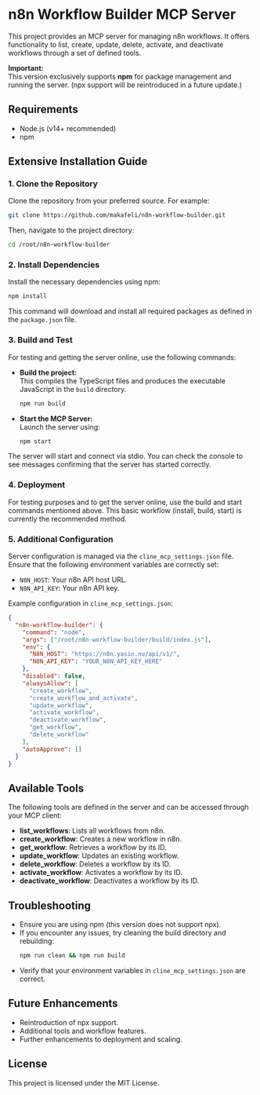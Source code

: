 # n8n Workflow Builder MCP Server

This project provides an MCP server for managing n8n workflows. It offers functionality to list, create, update, delete, activate, and deactivate workflows through a set of defined tools.

**Important:**  
This version exclusively supports **npm** for package management and running the server. (npx support will be reintroduced in a future update.)

## Requirements

- Node.js (v14+ recommended)
- npm

## Extensive Installation Guide

### 1. Clone the Repository

Clone the repository from your preferred source. For example:

```bash
git clone https://github.com/makafeli/n8n-workflow-builder.git
```

Then, navigate to the project directory:

```bash
cd /root/n8n-workflow-builder
```

### 2. Install Dependencies

Install the necessary dependencies using npm:

```bash
npm install
```

This command will download and install all required packages as defined in the `package.json` file.

### 3. Build and Test

For testing and getting the server online, use the following commands:

- **Build the project:**  
  This compiles the TypeScript files and produces the executable JavaScript in the `build` directory.
  
  ```bash
  npm run build
  ```

- **Start the MCP Server:**  
  Launch the server using:
  
  ```bash
  npm start
  ```

The server will start and connect via stdio. You can check the console to see messages confirming that the server has started correctly.

### 4. Deployment

For testing purposes and to get the server online, use the build and start commands mentioned above. This basic workflow (install, build, start) is currently the recommended method.

### 5. Additional Configuration

Server configuration is managed via the `cline_mcp_settings.json` file. Ensure that the following environment variables are correctly set:

- `N8N_HOST`: Your n8n API host URL.
- `N8N_API_KEY`: Your n8n API key.

Example configuration in `cline_mcp_settings.json`:

```json
{
  "n8n-workflow-builder": {
    "command": "node",
    "args": ["/root/n8n-workflow-builder/build/index.js"],
    "env": {
      "N8N_HOST": "https://n8n.yasin.nu/api/v1/",
      "N8N_API_KEY": "YOUR_N8N_API_KEY_HERE"
    },
    "disabled": false,
    "alwaysAllow": [
      "create_workflow",
      "create_workflow_and_activate",
      "update_workflow",
      "activate_workflow",
      "deactivate_workflow",
      "get_workflow",
      "delete_workflow"
    ],
    "autoApprove": []
  }
}
```

## Available Tools

The following tools are defined in the server and can be accessed through your MCP client:

- **list_workflows**: Lists all workflows from n8n.
- **create_workflow**: Creates a new workflow in n8n.
- **get_workflow**: Retrieves a workflow by its ID.
- **update_workflow**: Updates an existing workflow.
- **delete_workflow**: Deletes a workflow by its ID.
- **activate_workflow**: Activates a workflow by its ID.
- **deactivate_workflow**: Deactivates a workflow by its ID.

## Troubleshooting

- Ensure you are using npm (this version does not support npx).
- If you encounter any issues, try cleaning the build directory and rebuilding:
  ```bash
  npm run clean && npm run build
  ```
- Verify that your environment variables in `cline_mcp_settings.json` are correct.

## Future Enhancements

- Reintroduction of npx support.
- Additional tools and workflow features.
- Further enhancements to deployment and scaling.

## License

This project is licensed under the MIT License.
